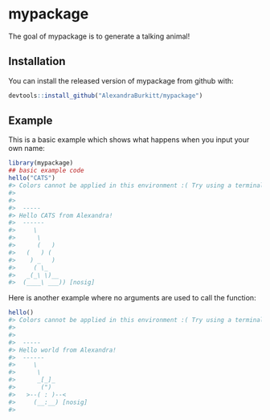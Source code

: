
<!-- README.md is generated from README.Rmd. Please edit that file -->

# mypackage

<!-- badges: start -->

<!-- badges: end -->

The goal of mypackage is to generate a talking animal\!

## Installation

You can install the released version of mypackage from github with:

``` r
devtools::install_github("AlexandraBurkitt/mypackage")
```

## Example

This is a basic example which shows what happens when you input your own
name:

``` r
library(mypackage)
## basic example code
hello("CATS")
#> Colors cannot be applied in this environment :( Try using a terminal or RStudio.
#> 
#> 
#>  ----- 
#> Hello CATS from Alexandra! 
#>  ------ 
#>     \   
#>      \
#>      (   )
#>   (   ) (
#>    ) _   )
#>     ( \_
#>   _(_\ \)__
#>  (____\ ___)) [nosig]
```

Here is another example where no arguments are used to call the
function:

``` r
hello()
#> Colors cannot be applied in this environment :( Try using a terminal or RStudio.
#> 
#> 
#>  ----- 
#> Hello world from Alexandra! 
#>  ------ 
#>     \   
#>      \
#>      _[_]_
#>       (")
#>   >--( : )--<
#>     (__:__) [nosig]
#> 
```
